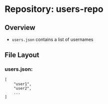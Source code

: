 # Repository: users-repo

## Overview

- `users.json` contains a list of usernames

## File Layout

### users.json:

    [
        "user1",
        "user2",
        ...
    ]
